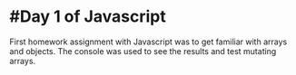#Day 1 of Javascript
=======
First homework assignment with Javascript was to get familiar with arrays and objects. The console was used to see the results and test mutating arrays.


